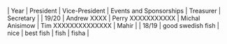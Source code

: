 | Year | President    | Vice-President    | Events and Sponsorships | Treasurer | Secretary |
| 19/20 | Andrew XXXX | Perry XXXXXXXXXXX | Michal Anisimow | Tim XXXXXXXXXXXXXX | Mahir |
| 18/19 | good swedish fish | nice  | best fish | fish | fisha |
